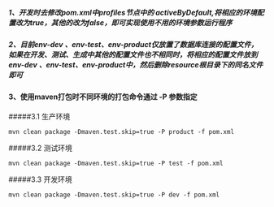 
##### 1、开发时去修改pom.xml中profiles节点中的 activeByDefault,将相应的环境配置改为true，其他的改为false，即可实现使用不用的环境参数运行程序
##### 2、目前env-dev 、env-test、env-product仅放置了数据库连接的配置文件，如果在开发、测试、生成中其他的配置文件也不相同时，将相应的配置文件放到env-dev 、env-test、env-product中，然后删除resource根目录下的同名文件即可
#### 3、使用maven打包时不同环境的打包命令通过 -P 参数指定
#####3.1 生产环境
```
mvn clean package -Dmaven.test.skip=true -P product -f pom.xml
```
#####3.2 测试环境
```
mvn clean package -Dmaven.test.skip=true -P test -f pom.xml
```
#####3.3 开发环境
```
mvn clean package -Dmaven.test.skip=true -P dev -f pom.xml
```



